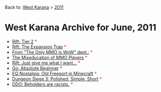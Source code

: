 Back to: [West Karana](/posts/westkarana.md) > [2011](/posts/2011/westkarana.md)
# West Karana Archive for June, 2011

* [Rift: Tier 2](6377.md) <span style="color:red;">*</span>
* [Rift: The Expansion Trap](6380.md) <span style="color:red;">*</span>
* [From "The Only MMO is WoW" dept.:](6385.md) <span style="color:red;">*</span>
* [The Miseducation of MMO Players](6388.md) <span style="color:red;">*</span>
* [Rift: Just give me what I want...](6394.md) <span style="color:red;">*</span>
* [Go: Absolute Beginner](6405.md) <span style="color:red;">*</span>
* [EQ Nostalgia: Old Freeport in Minecraft](6408.md) <span style="color:red;">*</span>
* [Dungeon Siege 3: Polished, Simple, Short](6411.md) <span style="color:red;">*</span>
* [DDO: Beholders are racists.](6422.md) <span style="color:red;">*</span>
